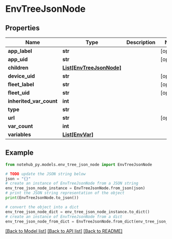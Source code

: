 # EnvTreeJsonNode

## Properties

| Name                    | Type                                            | Description | Notes      |
| ----------------------- | ----------------------------------------------- | ----------- | ---------- |
| **app_label**           | **str**                                         |             | [optional] |
| **app_uid**             | **str**                                         |             | [optional] |
| **children**            | [**List[EnvTreeJsonNode]**](EnvTreeJsonNode.md) |             |
| **device_uid**          | **str**                                         |             | [optional] |
| **fleet_label**         | **str**                                         |             | [optional] |
| **fleet_uid**           | **str**                                         |             | [optional] |
| **inherited_var_count** | **int**                                         |             |
| **type**                | **str**                                         |             |
| **url**                 | **str**                                         |             | [optional] |
| **var_count**           | **int**                                         |             |
| **variables**           | [**List[EnvVar]**](EnvVar.md)                   |             |

## Example

```python
from notehub_py.models.env_tree_json_node import EnvTreeJsonNode

# TODO update the JSON string below
json = "{}"
# create an instance of EnvTreeJsonNode from a JSON string
env_tree_json_node_instance = EnvTreeJsonNode.from_json(json)
# print the JSON string representation of the object
print(EnvTreeJsonNode.to_json())

# convert the object into a dict
env_tree_json_node_dict = env_tree_json_node_instance.to_dict()
# create an instance of EnvTreeJsonNode from a dict
env_tree_json_node_from_dict = EnvTreeJsonNode.from_dict(env_tree_json_node_dict)
```

[[Back to Model list]](../README.md#documentation-for-models) [[Back to API list]](../README.md#documentation-for-api-endpoints) [[Back to README]](../README.md)
